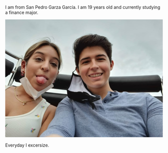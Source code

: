 I am from San Pedro Garza García. I am 19 years old and currently studying a finance major.

![Pablo](photo-me.jpg)

Everyday I excersize.